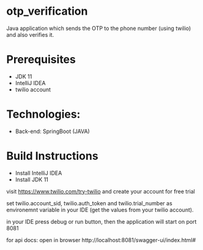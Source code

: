 # otp_verification

Java application which sends the OTP to the phone number (using twilio) and also verifies it.

# Prerequisites

- JDK 11
- IntelliJ IDEA
- twilio account

 # Technologies:

- Back-end: SpringBoot (JAVA)

 # Build Instructions

- Install IntelliJ IDEA
- Install JDK 11

 visit https://www.twilio.com/try-twilio and create your account for free trial

 set twilio.account_sid, twilio.auth_token and twilio.trial_number as environemnt variable in your IDE (get the values from your twilio account).

 in your IDE press debug or run button, then the application will start on port 8081

 for api docs: open in browser http://localhost:8081/swagger-ui/index.html#
